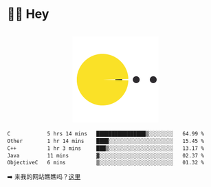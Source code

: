 
# 👋🏻 Hey
<div align="center">
	<br>
	<img src="https://raw.githubusercontent.com/Aniket965/Aniket965/master/pacman.svg?sanitize=true" width="200" height="200">
	<br>
</div>

<!--START_SECTION:waka-->

```txt
C            5 hrs 14 mins   ████████████████▒░░░░░░░░   64.99 %
Other        1 hr 14 mins    ████░░░░░░░░░░░░░░░░░░░░░   15.45 %
C++          1 hr 3 mins     ███▒░░░░░░░░░░░░░░░░░░░░░   13.17 %
Java         11 mins         ▓░░░░░░░░░░░░░░░░░░░░░░░░   02.37 %
ObjectiveC   6 mins          ▒░░░░░░░░░░░░░░░░░░░░░░░░   01.32 %
```

<!--END_SECTION:waka-->

 ➡️  来我的网站瞧瞧吗？[这里](https://www.shaolongfei.com)
